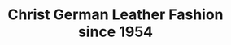 ---
title: "Christ German Leather Fashion since 1954"
url: /koblenz/christ-german-leather-fashion-since-1954/
shop: Kleidung
---